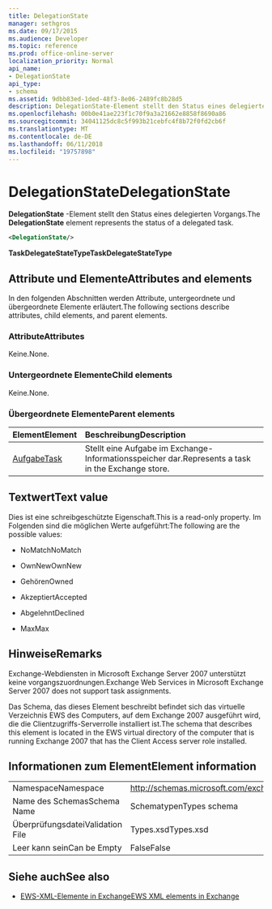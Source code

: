 ```yaml
---
title: DelegationState
manager: sethgros
ms.date: 09/17/2015
ms.audience: Developer
ms.topic: reference
ms.prod: office-online-server
localization_priority: Normal
api_name:
- DelegationState
api_type:
- schema
ms.assetid: 9dbb83ed-1ded-48f3-8e06-2489fc8b28d5
description: DelegationState-Element stellt den Status eines delegierten Vorgangs.
ms.openlocfilehash: 00b0e41ae223f1c70f9a3a21662e8858f8690a86
ms.sourcegitcommit: 34041125dc8c5f993b21cebfc4f8b72f0fd2cb6f
ms.translationtype: MT
ms.contentlocale: de-DE
ms.lasthandoff: 06/11/2018
ms.locfileid: "19757898"
---
```

# <a name="delegationstate"></a><span data-ttu-id="4939a-103">DelegationState</span><span class="sxs-lookup"><span data-stu-id="4939a-103">DelegationState</span></span>

<span data-ttu-id="4939a-104">**DelegationState** -Element stellt den Status eines delegierten Vorgangs.</span><span class="sxs-lookup"><span data-stu-id="4939a-104">The **DelegationState** element represents the status of a delegated task.</span></span> 
  
```xml
<DelegationState/>
```

<span data-ttu-id="4939a-105">**TaskDelegateStateType**</span><span class="sxs-lookup"><span data-stu-id="4939a-105">**TaskDelegateStateType**</span></span>

## <a name="attributes-and-elements"></a><span data-ttu-id="4939a-106">Attribute und Elemente</span><span class="sxs-lookup"><span data-stu-id="4939a-106">Attributes and elements</span></span>

<span data-ttu-id="4939a-107">In den folgenden Abschnitten werden Attribute, untergeordnete und übergeordnete Elemente erläutert.</span><span class="sxs-lookup"><span data-stu-id="4939a-107">The following sections describe attributes, child elements, and parent elements.</span></span>
  
### <a name="attributes"></a><span data-ttu-id="4939a-108">Attribute</span><span class="sxs-lookup"><span data-stu-id="4939a-108">Attributes</span></span>

<span data-ttu-id="4939a-109">Keine.</span><span class="sxs-lookup"><span data-stu-id="4939a-109">None.</span></span>
  
### <a name="child-elements"></a><span data-ttu-id="4939a-110">Untergeordnete Elemente</span><span class="sxs-lookup"><span data-stu-id="4939a-110">Child elements</span></span>

<span data-ttu-id="4939a-111">Keine.</span><span class="sxs-lookup"><span data-stu-id="4939a-111">None.</span></span>
  
### <a name="parent-elements"></a><span data-ttu-id="4939a-112">Übergeordnete Elemente</span><span class="sxs-lookup"><span data-stu-id="4939a-112">Parent elements</span></span>

|<span data-ttu-id="4939a-113">**Element**</span><span class="sxs-lookup"><span data-stu-id="4939a-113">**Element**</span></span>|<span data-ttu-id="4939a-114">**Beschreibung**</span><span class="sxs-lookup"><span data-stu-id="4939a-114">**Description**</span></span>|
|:-----|:-----|
|[<span data-ttu-id="4939a-115">Aufgabe</span><span class="sxs-lookup"><span data-stu-id="4939a-115">Task</span></span>](task.md) <br/> |<span data-ttu-id="4939a-116">Stellt eine Aufgabe im Exchange-Informationsspeicher dar.</span><span class="sxs-lookup"><span data-stu-id="4939a-116">Represents a task in the Exchange store.</span></span>  <br/> |
   
## <a name="text-value"></a><span data-ttu-id="4939a-117">Textwert</span><span class="sxs-lookup"><span data-stu-id="4939a-117">Text value</span></span>

<span data-ttu-id="4939a-118">Dies ist eine schreibgeschützte Eigenschaft.</span><span class="sxs-lookup"><span data-stu-id="4939a-118">This is a read-only property.</span></span> <span data-ttu-id="4939a-119">Im Folgenden sind die möglichen Werte aufgeführt:</span><span class="sxs-lookup"><span data-stu-id="4939a-119">The following are the possible values:</span></span>
  
- <span data-ttu-id="4939a-120">NoMatch</span><span class="sxs-lookup"><span data-stu-id="4939a-120">NoMatch</span></span>
    
- <span data-ttu-id="4939a-121">OwnNew</span><span class="sxs-lookup"><span data-stu-id="4939a-121">OwnNew</span></span>
    
- <span data-ttu-id="4939a-122">Gehören</span><span class="sxs-lookup"><span data-stu-id="4939a-122">Owned</span></span>
    
- <span data-ttu-id="4939a-123">Akzeptiert</span><span class="sxs-lookup"><span data-stu-id="4939a-123">Accepted</span></span>
    
- <span data-ttu-id="4939a-124">Abgelehnt</span><span class="sxs-lookup"><span data-stu-id="4939a-124">Declined</span></span>
    
- <span data-ttu-id="4939a-125">Max</span><span class="sxs-lookup"><span data-stu-id="4939a-125">Max</span></span>
    
## <a name="remarks"></a><span data-ttu-id="4939a-126">Hinweise</span><span class="sxs-lookup"><span data-stu-id="4939a-126">Remarks</span></span>

<span data-ttu-id="4939a-127">Exchange-Webdiensten in Microsoft Exchange Server 2007 unterstützt keine vorgangszuordnungen.</span><span class="sxs-lookup"><span data-stu-id="4939a-127">Exchange Web Services in Microsoft Exchange Server 2007 does not support task assignments.</span></span>
  
<span data-ttu-id="4939a-128">Das Schema, das dieses Element beschreibt befindet sich das virtuelle Verzeichnis EWS des Computers, auf dem Exchange 2007 ausgeführt wird, die die Clientzugriffs-Serverrolle installiert ist.</span><span class="sxs-lookup"><span data-stu-id="4939a-128">The schema that describes this element is located in the EWS virtual directory of the computer that is running Exchange 2007 that has the Client Access server role installed.</span></span>
  
## <a name="element-information"></a><span data-ttu-id="4939a-129">Informationen zum Element</span><span class="sxs-lookup"><span data-stu-id="4939a-129">Element information</span></span>

|||
|:-----|:-----|
|<span data-ttu-id="4939a-130">Namespace</span><span class="sxs-lookup"><span data-stu-id="4939a-130">Namespace</span></span>  <br/> |http://schemas.microsoft.com/exchange/services/2006/types  <br/> |
|<span data-ttu-id="4939a-131">Name des Schemas</span><span class="sxs-lookup"><span data-stu-id="4939a-131">Schema Name</span></span>  <br/> |<span data-ttu-id="4939a-132">Schematypen</span><span class="sxs-lookup"><span data-stu-id="4939a-132">Types schema</span></span>  <br/> |
|<span data-ttu-id="4939a-133">Überprüfungsdatei</span><span class="sxs-lookup"><span data-stu-id="4939a-133">Validation File</span></span>  <br/> |<span data-ttu-id="4939a-134">Types.xsd</span><span class="sxs-lookup"><span data-stu-id="4939a-134">Types.xsd</span></span>  <br/> |
|<span data-ttu-id="4939a-135">Leer kann sein</span><span class="sxs-lookup"><span data-stu-id="4939a-135">Can be Empty</span></span>  <br/> |<span data-ttu-id="4939a-136">False</span><span class="sxs-lookup"><span data-stu-id="4939a-136">False</span></span>  <br/> |
   
## <a name="see-also"></a><span data-ttu-id="4939a-137">Siehe auch</span><span class="sxs-lookup"><span data-stu-id="4939a-137">See also</span></span>

- [<span data-ttu-id="4939a-138">EWS-XML-Elemente in Exchange</span><span class="sxs-lookup"><span data-stu-id="4939a-138">EWS XML elements in Exchange</span></span>](ews-xml-elements-in-exchange.md)

